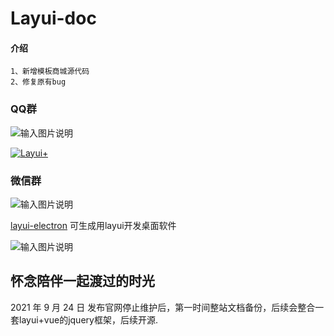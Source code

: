 
# Layui-doc

#### 介绍
    1、新增模板商城源代码
    2、修复原有bug

### QQ群
![输入图片说明](https://images.gitee.com/uploads/images/2021/0930/000848_5c4c6dc3_9782782.png "屏幕截图.png")

  <a target="_blank" href="https://qm.qq.com/cgi-bin/qm/qr?k=Ud9zOTKW3DDx959_oigK3mdHQQ1Xa4OF&jump_from=webapi"><img border="0" src="//pub.idqqimg.com/wpa/images/group.png" alt="Layui+" title="Layui+"></a>

### 微信群
![输入图片说明](https://images.gitee.com/uploads/images/2021/0930/154243_1576c0a5_9782782.png "屏幕截图.png")


[layui-electron](https://gitee.com/layuiplus/layui-electron) 可生成用layui开发桌面软件
 
![输入图片说明](https://images.gitee.com/uploads/images/2021/0924/234952_8aa07a0b_9782782.png "屏幕截图.png")

## 怀念陪伴一起渡过的时光
2021 年 9 月 24 日 发布官网停止维护后，第一时间整站文档备份，后续会整合一套layui+vue的jquery框架，后续开源.





